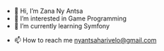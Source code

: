 - 👋 Hi, I’m Zana Ny Antsa
- 👀 I’m interested in Game Programming
- 🌱 I’m currently learning Symfony
<!----- 💞️ I’m looking to collaborate on ...--->
- 📫 How to reach me nyantsaharivelo@gmail.com
<!---- 😄 Pronouns: ...
- ⚡ Fun fact: ...--->

<!---
nyantsaHarivelo/nyantsaHarivelo is a ✨ special ✨ repository because its `README.md` (this file) appears on your GitHub profile.
You can click the Preview link to take a look at your changes.
--->
